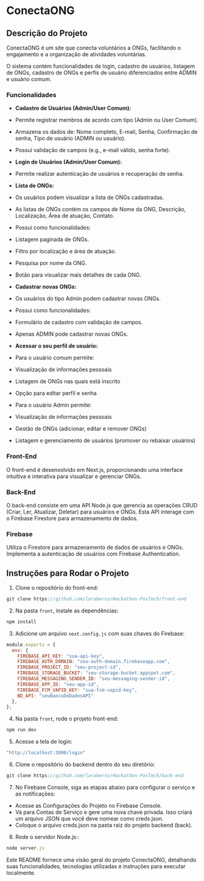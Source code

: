 # ConectaONG

## Descrição do Projeto

ConectaONG é um site que conecta voluntários a ONGs, facilitando o engajamento e a organização de atividades voluntárias. 

O sistema contém funcionalidades de login, cadastro de usuários, listagem de ONGs, cadastro de ONGs e perfis de usuário diferenciados entre ADMIN e usuário comum.

### Funcionalidades

- **Cadastro de Usuários (Admin/User Comum):** 
- Permite registrar membros de acordo com tipo (Admin ou User Comum). 
- Armazena os dados de: Nome completo, E-mail, Senha, Confirmação de senha, Tipo de usuário (ADMIN ou usuário).
- Possui validação de campos (e.g., e-mail válido, senha forte).

- **Login de Usuários (Admin/User Comum):** 
- Permite realizar autenticação de usuários e recuperação de senha. 
  
- **Lista de ONGs:** 
- Os usuários podem visualizar a lista de ONGs cadastradas.
- As listas de ONGs contém os campos de Nome da ONG, Descrição, Localização, Área de atuação, Contato.

- Possui como funcionalidades: 
- Listagem paginada de ONGs.
- Filtro por localização e área de atuação.
- Pesquisa por nome da ONG.
- Botão para visualizar mais detalhes de cada ONG.

- **Cadastrar novas ONGs:** 
- Os usuários do tipo Admin podem cadastrar novas ONGs.

- Possui como funcionalidades: 
- Formulário de cadastro com validação de campos.
- Apenas ADMIN pode cadastrar novas ONGs.
  
- **Acessar o seu perfil de usuário:** 
- Para o usuário comum permite:
- Visualização de informações pessoais
- Listagem de ONGs nas quais está inscrito
- Opção para editar perfil e senha

- Para o usuário Admin permite:
- Visualização de informações pessoais
- Gestão de ONGs (adicionar, editar e remover ONGs)
- Listagem e gerenciamento de usuários (promover ou rebaixar usuários)

### Front-End

O front-end é desenvolvido em Next.js, proporcionando uma interface intuitiva e interativa para visualizar e gerenciar ONGs.

### Back-End

O back-end consiste em uma API Node.js que gerencia as operações CRUD (Criar, Ler, Atualizar, Deletar) para usuários e ONGs. Esta API interage com o Firebase Firestore para armazenamento de dados.

### Firebase

Utiliza o Firestore para armazenamento de dados de usuários e ONGs. Implementa a autenticação de usuários com Firebase Authentication.

## Instruções para Rodar o Projeto

1. Clone o repositório do front-end:
 ```js
git clone https://github.com/laraberns/Hackathon-PosTech/front-end
 ```
 
2. Na pasta `front`, instale as dependências:
 ```js
npm install
 ```

3. Adicione um arquivo `next.config.js` com suas chaves do Firebase:
```js
module.exports = {
  env: {
    FIREBASE_API_KEY: "sua-api-key",
    FIREBASE_AUTH_DOMAIN: "seu-auth-domain.firebaseapp.com",
    FIREBASE_PROJECT_ID: "seu-project-id",
    FIREBASE_STORAGE_BUCKET: "seu-storage-bucket.appspot.com",
    FIREBASE_MESSAGING_SENDER_ID: "seu-messaging-sender-id",
    FIREBASE_APP_ID: "seu-app-id",
    FIREBASE_FCM_VAPID_KEY: "sua-fcm-vapid-key",
    BD_API: "seuBancoDeDadosAPI"
  },
};
```

4. Na pasta `front`, rode o projeto front-end:
 ```js
npm run dev
 ```

5. Acesse a tela de login:
 ```js
"http://localhost:3000/login"
 ```

6. Clone o repositório do backend dentro do seu diretório:
 ```js
git clone https://github.com/laraberns/Hackathon-PosTech/back-end
 ```

7. No Firebase Console, siga as etapas abaixo para configurar o serviço e as notificações:
- Acesse as Configurações do Projeto no Firebase Console.
- Vá para Contas de Serviço e gere uma nova chave privada. Isso criará um arquivo JSON que você deve nomear como creds.json.
- Coloque o arquivo creds.json na pasta raiz do projeto backend (back).

8. Rode o servidor Node.js::
 ```js
node server.js
 ```
Este README fornece uma visão geral do projeto ConectaONG, detalhando suas funcionalidades, tecnologias utilizadas e instruções para executar localmente.